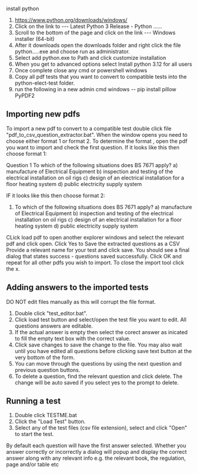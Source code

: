 install python

1. https://www.python.org/downloads/windows/
2. Click on the link to --- Latest Python 3 Release - Python ......
3. Scroll to the bottom of the page and click on the link --- Windows installer (64-bit)
4. After it downloads open the downloads folder and right click the file python.....exe and choose run as administrator.
5. Select add python.exe to Path and click customize installation
6. When you get to advanced options select Install python 3.12 for all users
7. Once complete close any cmd or powershell windows
8. Copy all pdf tests that you want to convert to compatible tests into the python-elect-test folder.
8. run the following in a new admin cmd windows --   pip install pillow PyPDF2


Importing new pdfs
-------------------
To import a new pdf to convert to a compatible test double click file "pdf_to_csv_question_extractor.bat".
When the window opens you need to choose either format 1 or format 2.
To determine the format , open the pdf you want to import and check the first question.
If it looks like this then choose format 1:

Question 1 
To which of the following situations does BS 7671 apply? 
a) manufacture of Electrical Equipment
b) inspection and testing of the electrical installation on oil rigs
c) design of an electrical installation for a floor heating system
d) public electricity supply system

IF it looks like this then choose format 2:

1. To which of the following situations does BS 7671 apply? 
a) manufacture of Electrical Equipment
b) inspection and testing of the electrical installation on oil rigs
c) design of an electrical installation for a floor heating system 
d) public electricity supply system

CLick load pdf to open another explorer windows and select the relevant pdf and click open.
Click Yes to Save the extracted questions as a CSV
Provide a relevant name for your test and click save.
You should see a final dialog that states success - questions saved successfully.
Click OK and repeat for all other pdfs you wish to import.
To close the import tool click the x.

Adding answers to the imported tests
------------------------------------

DO NOT edit files manually as this will corrupt the file format.

1. Double click "test_editor.bat".
2. Click load test button and select/open the test file you want to edit. All questions answers are editable.
3. If the actual answer is empty then select the corect answer as inicated to fill the empty text box with the correct value.
4. Click save changes to save the change to the file. You may also wait until you have edited all questions before clicking save text button at the very bottom of the form.
5. You can move through the questions by using the next question and previous question buttons.
6. To delete a question, find the relevant question and click delete. The change will be auto saved if you select yes to the prompt to delete.

Running a test
--------------
1. Double click TESTME.bat
2. Click the "Load Test" button.
3. Select any of the test files (csv file extension), select and click "Open" to start the test.

By default each question will have the first answer selected.
Whether you answer correctly or incorrectly a dialog will popup and display the correct answer along with any relevant info e.g. the relevant book, the regulation, page and/or table etc


